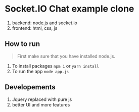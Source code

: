 # Socket.IO Chat example clone

1. backend: node.js and socket.io
2. frontend: html, css, js 

## How to run
> First make sure that you have installed node.js.
1. To install packages 
```npm i``` or 
```yarn install```
2. To run the app 
```node app.js```


## Developements

1. Jquery replaced with pure js
2. better UI and more features
